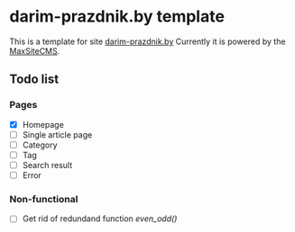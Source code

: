 # darim-prazdnik.by template

This is a template for site [darim-prazdnik.by](http://darim-prazdnik.by)
Currently it is powered by the [MaxSiteCMS](https://max-3000.com/).

## Todo list

### Pages

- [x] Homepage
- [ ] Single article page
- [ ] Category
- [ ] Tag
- [ ] Search result
- [ ] Error

### Non-functional

- [ ] Get rid of redundand function *even_odd()*
